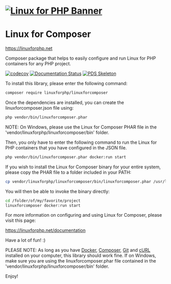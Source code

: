 # [![Linux for PHP Banner](docs/images/logo.png)](https://linuxforphp.net/)
# Linux for Composer

https://linuxforphp.net

Composer package that helps to easily configure and run Linux for PHP containers for any PHP project.

[![codecov](https://codecov.io/gh/linuxforphp/linuxforcomposer/branch/master/graph/badge.svg?token=SD9QOT2AJG)](https://codecov.io/gh/linuxforphp/linuxforcomposer)
[![Documentation Status](https://readthedocs.org/projects/linux-for-composer/badge/?version=latest)](https://linux-for-composer.readthedocs.io/en/latest/?badge=latest)
[![PDS Skeleton](https://img.shields.io/badge/pds-skeleton-blue.svg?style=flat-square)](https://github.com/php-pds/skeleton)

To install this library, please enter the following command:
```bash
composer require linuxforphp/linuxforcomposer
```

Once the dependencies are installed, you can create the linuxforcomposer.json file using:
```bash
php vendor/bin/linuxforcomposer.phar
```

NOTE: On Windows, please use the Linux for Composer PHAR file in the 'vendor/linuxforphp/linuxforcomposer/bin' folder.

Then, you only have to enter the following command to run the Linux for PHP containers that you have configured in the JSON file.
```bash
php vendor/bin/linuxforcomposer.phar docker:run start
```

If you wish to install the Linux for Composer binary for your entire system, please copy the PHAR file to a folder included in your PATH:
```bash
cp vendor/linuxforphp/linuxforcomposer/bin/linuxforcomposer.phar /usr/local/bin/linuxforcomposer
```

You will then be able to invoke the binary directly:
```bash
cd /folder/of/my/favorite/project
linuxforcomposer docker:run start
```

For more information on configuring and using Linux for Composer, please visit this page:

https://linuxforphp.net/documentation

Have a lot of fun! :)

PLEASE NOTE: As long as you have [Docker](https://www.docker.com/), [Composer](https://getcomposer.org/), [Git](https://git-scm.com/) and [cURL](https://curl.haxx.se/) installed on your computer, this library should work fine.
If on Windows, make sure you are using the linuxforcomposer.phar file contained in the 'vendor/linuxforphp/linuxforcomposer/bin' folder.

Enjoy!
